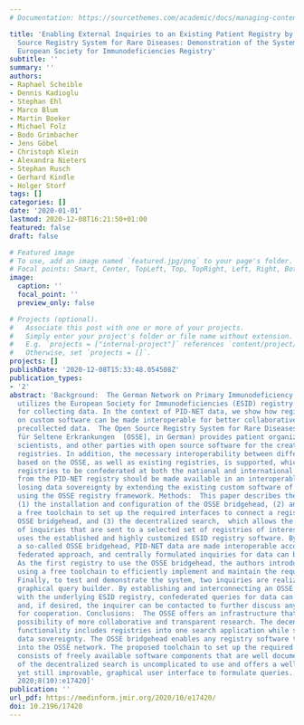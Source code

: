 ```yaml
---
# Documentation: https://sourcethemes.com/academic/docs/managing-content/

title: 'Enabling External Inquiries to an Existing Patient Registry by Using the Open
  Source Registry System for Rare Diseases: Demonstration of the System Using the
  European Society for Immunodeficiencies Registry'
subtitle: ''
summary: ''
authors:
- Raphael Scheible
- Dennis Kadioglu
- Stephan Ehl
- Marco Blum
- Martin Boeker
- Michael Folz
- Bodo Grimbacher
- Jens Göbel
- Christoph Klein
- Alexandra Nieters
- Stephan Rusch
- Gerhard Kindle
- Holger Storf
tags: []
categories: []
date: '2020-01-01'
lastmod: 2020-12-08T16:21:50+01:00
featured: false
draft: false

# Featured image
# To use, add an image named `featured.jpg/png` to your page's folder.
# Focal points: Smart, Center, TopLeft, Top, TopRight, Left, Right, BottomLeft, Bottom, BottomRight.
image:
  caption: ''
  focal_point: ''
  preview_only: false

# Projects (optional).
#   Associate this post with one or more of your projects.
#   Simply enter your project's folder or file name without extension.
#   E.g. `projects = ["internal-project"]` references `content/project/deep-learning/index.md`.
#   Otherwise, set `projects = []`.
projects: []
publishDate: '2020-12-08T15:33:48.054508Z'
publication_types:
- '2'
abstract: 'Background:  The German Network on Primary Immunodeficiency Diseases (PID-NET)
  utilizes the European Society for Immunodeficiencies (ESID) registry as a platform
  for collecting data. In the context of PID-NET data, we show how registries based
  on custom software can be made interoperable for better collaborative access to
  precollected data.  The Open Source Registry System for Rare Diseases ( Open-Source-Registersystem
  für Seltene Erkrankungen  [OSSE], in German) provides patient organizations, physicians,
  scientists, and other parties with open source software for the creation of patient
  registries. In addition, the necessary interoperability between different registries
  based on the OSSE, as well as existing registries, is supported, which allows those
  registries to be confederated at both the national and international levels. Objective:  Data
  from the PID-NET registry should be made available in an interoperable manner without
  losing data sovereignty by extending the existing custom software of the registry
  using the OSSE registry framework. Methods:  This paper describes the following:
  (1) the installation and configuration of the OSSE bridgehead, (2) an approach using
  a free toolchain to set up the required interfaces to connect a registry with the
  OSSE bridgehead, and (3) the decentralized search,  which allows the formulation
  of inquiries that are sent to a selected set of registries of interest. Results:  PID-NET
  uses the established and highly customized ESID registry software. By setting up
  a so-called OSSE bridgehead, PID-NET data are made interoperable according to a
  federated approach, and centrally formulated inquiries for data can be received.
  As the first registry to use the OSSE bridgehead, the authors introduce an approach
  using a free toolchain to efficiently implement and maintain the required interfaces.
  Finally, to test and demonstrate the system, two inquiries are realized using the
  graphical query builder. By establishing and interconnecting an OSSE bridgehead
  with the underlying ESID registry, confederated queries for data can be received
  and, if desired, the inquirer can be contacted to further discuss any requirements
  for cooperation. Conclusions:  The OSSE offers an infrastructure that provides the
  possibility of more collaborative and transparent research. The decentralized search
  functionality includes registries into one search application while still maintaining
  data sovereignty. The OSSE bridgehead enables any registry software to be integrated
  into the OSSE network. The proposed toolchain to set up the required interfaces
  consists of freely available software components that are well documented. The use
  of the decentralized search is uncomplicated to use and offers a well-structured,
  yet still improvable, graphical user interface to formulate queries. [JMIR Med Inform
  2020;8(10):e17420]'
publication: ''
url_pdf: https://medinform.jmir.org/2020/10/e17420/
doi: 10.2196/17420
---
```

